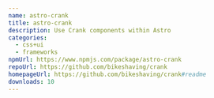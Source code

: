 ```yaml
---
name: astro-crank
title: astro-crank
description: Use Crank components within Astro
categories:
  - css+ui
  - frameworks
npmUrl: https://www.npmjs.com/package/astro-crank
repoUrl: https://github.com/bikeshaving/crank
homepageUrl: https://github.com/bikeshaving/crank#readme
downloads: 10
---
```


